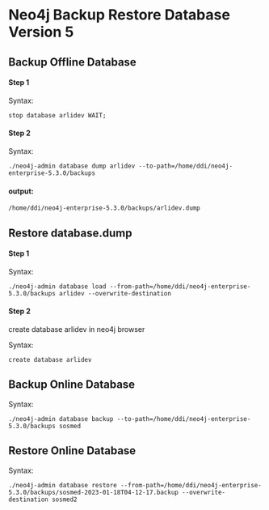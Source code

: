 # Neo4j Backup Restore Database Version 5


## Backup Offline Database
#### Step 1
Syntax:

    stop database arlidev WAIT;
    
#### Step 2
Syntax:

    ./neo4j-admin database dump arlidev --to-path=/home/ddi/neo4j-enterprise-5.3.0/backups

#### output: 
    /home/ddi/neo4j-enterprise-5.3.0/backups/arlidev.dump

## Restore database.dump
#### Step 1
Syntax:

    ./neo4j-admin database load --from-path=/home/ddi/neo4j-enterprise-5.3.0/backups arlidev --overwrite-destination

#### Step 2
create database arlidev in neo4j browser

Syntax:

    create database arlidev

## Backup Online Database 
Syntax:

    ./neo4j-admin database backup --to-path=/home/ddi/neo4j-enterprise-5.3.0/backups sosmed

## Restore Online Database 
Syntax:

    ./neo4j-admin database restore --from-path=/home/ddi/neo4j-enterprise-5.3.0/backups/sosmed-2023-01-18T04-12-17.backup --overwrite-destination sosmed2



